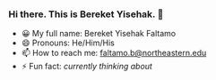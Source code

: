### Hi there. This is Bereket Yisehak. 👋

- 😀 My full name: Bereket Yisehak Faltamo
- 😄 Pronouns: He/Him/His
- 📫 How to reach me: faltamo.b@northeastern.edu
- ⚡ Fun fact: _currently thinking about_


<!--
**anjulo/anjulo** is a ✨ _special_ ✨ repository because its `README.md` (this file) appears on your GitHub profile.

Here are some ideas to get you started:

- 🔭 I’m currently working on ...
- 🌱 I’m currently learning ...
- 👯 I’m looking to collaborate on ...
- 🤔 I’m looking for help with ...
- 💬 Ask me about ...
- 📫 How to reach me: ...
- 😄 Pronouns: ...
- ⚡ Fun fact: ...
-->
